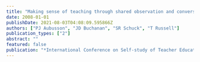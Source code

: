 ```yaml
---
title: "Making sense of teaching through shared observation and conversation"
date: 2008-01-01
publishDate: 2021-08-03T04:08:09.595866Z
authors: ["PJ Aubusson", "JD Buchanan", "SR Schuck", "T Russell"]
publication_types: ["2"]
abstract: ""
featured: false
publication: "*International Conference on Self-study of Teacher Education practices.*"
---
```


